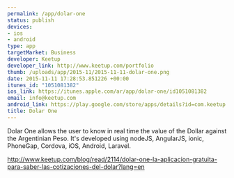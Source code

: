 ```yaml
--- 
permalink: /app/dolar-one
status: publish
devices: 
- ios
- android
type: app
targetMarket: Business
developer: Keetup
developer_link: http://www.keetup.com/portfolio
thumb: /uploads/app/2015-11/2015-11-11-dolar-one.png
date: 2015-11-11 17:28:53.851226 +00:00
itunes_id: "1051081382"
ios_link: https://itunes.apple.com/ar/app/dolar-one/id1051081382
email: info@keetup.com
android_link: https://play.google.com/store/apps/details?id=com.keetup.dolarone
title: Dolar One
---
```


Dolar One allows the user to know in real time the value of the Dollar against the Argentinian Peso.
It's developed using nodeJS, AngularJS, ionic, PhoneGap, Cordova, iOS, Android, Laravel.

http://www.keetup.com/blog/read/2114/dolar-one-la-aplicacion-gratuita-para-saber-las-cotizaciones-del-dolar?lang=en
